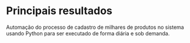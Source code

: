 # Principais resultados
Automação do processo de cadastro de milhares de produtos no sistema usando Python para ser executado de forma diária e sob demanda.
